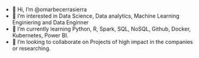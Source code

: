 - 👋 Hi, I’m @omarbecerrasierra
- 👀 I’m interested in Data Science, Data analytics, Machine Learning Enginiering and Data Enginner
- 🌱 I’m currently learning Python, R, Spark, SQL, NoSQL, Github, Docker, Kubernetes, Power BI.
- 💞️ I’m looking to collaborate on Projects of high impact in the companies or researching.
